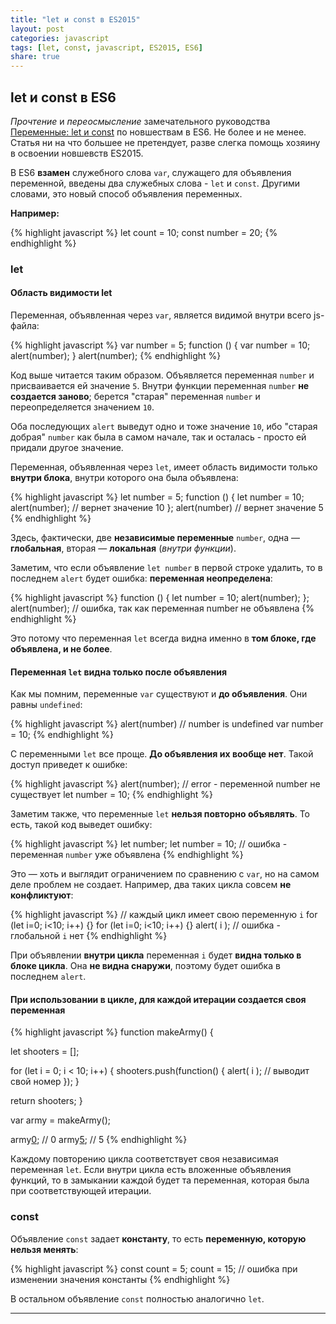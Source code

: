 ```yaml
---
title: "let и const в ES2015"
layout: post
categories: javascript
tags: [let, const, javascript, ES2015, ES6]
share: true
---
```


## let и const в ES6

*Прочтение* и *переосмысление* замечательного руководства [Переменные: let и const](https://learn.javascript.ru/let-const) по новшествам в ES6. Не более и не менее. Статья ни на что большее не претендует, разве слегка помощь хозяину в освоении новшевств ES2015.

В ES6 **взамен** служебного слова `var`, служащего для объявления переменной, введены два служебных слова - `let` и `const`. Другими словами, это новый способ объявления переменных.

**Например:**

{% highlight javascript %}
let count = 10;
const number = 20;
{% endhighlight %}

### let

#### Область видимости let

Переменная, объявленная через `var`, является видимой внутри всего js-файла:

{% highlight javascript %}
var number = 5;
function () {
	var number = 10;
	alert(number);
}
alert(number);
{% endhighlight %}

Код выше читается таким образом. Объявляется переменная `number` и присваивается ей значение `5`. Внутри функции переменная `number` **не создается заново**; берется "старая" переменная `number` и переопределяется значением `10`.

Оба последующих `alert` выведут одно и тоже значение `10`, ибо "старая добрая" `number` как была в самом начале, так и осталась - просто ей придали другое значение.

Переменная, объявленная через `let`, имеет область видимости только **внутри блока**, внутри которого она была объявлена:

{% highlight javascript %}
let number = 5;
function () {
	let number = 10;
	alert(number); // вернет значение 10
};
alert(number) // вернет значение 5
{% endhighlight %}

Здесь, фактически, две **независимые переменные** `number`, одна — **глобальная**, вторая — **локальная** (*внутри функции*).

Заметим, что если объявление `let number` в первой строке удалить, то в последнем `alert` будет ошибка: **переменная неопределена**:

{% highlight javascript %}
function () {
	let number = 10;
	alert(number);
};
alert(number); // ошибка, так как переменная number не объявлена
{% endhighlight %}

Это потому что переменная `let` всегда видна именно в **том блоке, где объявлена, и не более**.

#### Переменная `let` видна только после объявления

Как мы помним, переменные `var` существуют и **до объявления**. Они равны `undefined`:

{% highlight javascript %}
alert(number) // number is undefined
var number = 10;
{% endhighlight %}

С переменными `let` все проще. **До объявления их вообще нет**. Такой доступ приведет к ошибке:

{% highlight javascript %}
alert(number); // error - переменной number не существует
let number = 10;
{% endhighlight %}

Заметим также, что переменные `let` **нельзя повторно объявлять**. То есть, такой код выведет ошибку:

{% highlight javascript %}
let number;
let number = 10; // ошибка - переменная `number` уже объявлена
{% endhighlight %}

Это — хоть и выглядит ограничением по сравнению с `var`, но на самом деле проблем не создает. Например, два таких цикла совсем **не конфликтуют**:

{% highlight javascript %}
// каждый цикл имеет свою переменную `i`
for (let i=0; i<10; i++) {}
for (let i=0; i<10; i++) {}
alert( i ); // ошибка - глобальной `i` нет
{% endhighlight %}

При объявлении **внутри цикла** переменная `i` будет **видна только в блоке цикла**. Она **не видна снаружи**, поэтому будет ошибка в последнем `alert`.

#### При использовании в цикле, для каждой итерации создается своя переменная

{% highlight javascript %}
function makeArmy() {

  let shooters = [];

  for (let i = 0; i < 10; i++) {
    shooters.push(function() {
      alert( i ); // выводит свой номер
    });
  }

  return shooters;
}

var army = makeArmy();

army[0](); // 0
army[5](); // 5
{% endhighlight %}

Каждому повторению цикла соответствует своя независимая переменная `let`. Если внутри цикла есть вложенные объявления функций, то в замыкании каждой будет та переменная, которая была при соответствующей итерации.

### const

Объявление `const` задает **константу**, то есть **переменную, которую нельзя менять**:

{% highlight javascript %}
const count = 5;
count = 15; // ошибка при изменении значения константы
{% endhighlight %}

В остальном объявление `const` полностью аналогично `let`.

***
